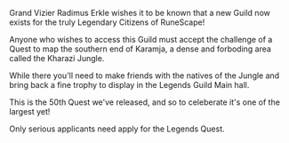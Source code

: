 Grand Vizier Radimus Erkle wishes it to be known that a new Guild now exists for the truly Legendary Citizens of RuneScape!

Anyone who wishes to access this Guild must accept the challenge of a Quest to map the southern end of Karamja, a dense and forboding area called the Kharazi Jungle.

While there you'll need to make friends with the natives of the Jungle and bring back a fine trophy to display in the Legends Guild Main hall.

This is the 50th Quest we've released, and so to celeberate it's one of the largest yet!

Only serious applicants need apply for the Legends Quest.
